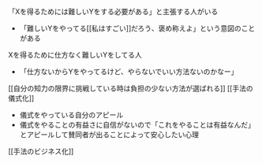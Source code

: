 
「Xを得るためには難しいYをする必要がある」と主張する人がいる
- 「難しいYをやってる[[私はすごい]]だろう、褒め称えよ」という意図のことがある

Xを得るために仕方なく難しいYをしてる人
- 「仕方ないからYをやってるけど、やらないでいい方法ないのかなー」

[[自分の知力の限界に挑戦している時は負担の少ない方法が選ばれる]]
[[手法の儀式化]]
- 儀式をやっている自分のアピール
- 儀式をやることの有益さに自信がないので「これをやることは有益なんだ」とアピールして賛同者が出ることによって安心したい心理

[[手法のビジネス化]]
